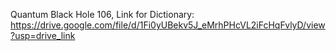 Quantum Black Hole 106,
Link for Dictionary:
https://drive.google.com/file/d/1Fi0yUBekv5J_eMrhPHcVL2iFcHqFvlyD/view?usp=drive_link
